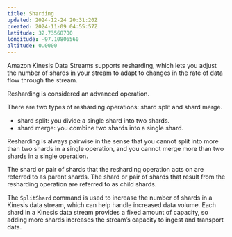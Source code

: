 ```yaml
---
title: Sharding
updated: 2024-12-24 20:31:20Z
created: 2024-11-09 04:55:57Z
latitude: 32.73568700
longitude: -97.10806560
altitude: 0.0000
---
```


Amazon Kinesis Data Streams supports resharding, which lets you adjust the number of shards in your stream to adapt to changes in the rate of data flow through the stream. 

Resharding is considered an advanced operation.
 
There are two types of resharding operations: shard split and shard merge.

- shard split: you divide a single shard into two shards. 
- shard merge: you combine two shards into a single shard.

Resharding is always pairwise in the sense that you cannot split into more than two shards in a single operation, and you cannot merge more than two shards in a single operation.

The shard or pair of shards that the resharding operation acts on are referred to as parent shards. The shard or pair of shards that result from the resharding operation are referred to as child shards.

The `SplitShard` command is used to increase the number of shards in a Kinesis data stream, which can help handle increased data volume. Each shard in a Kinesis data stream provides a fixed amount of capacity, so adding more shards increases the stream’s capacity to ingest and transport data.


